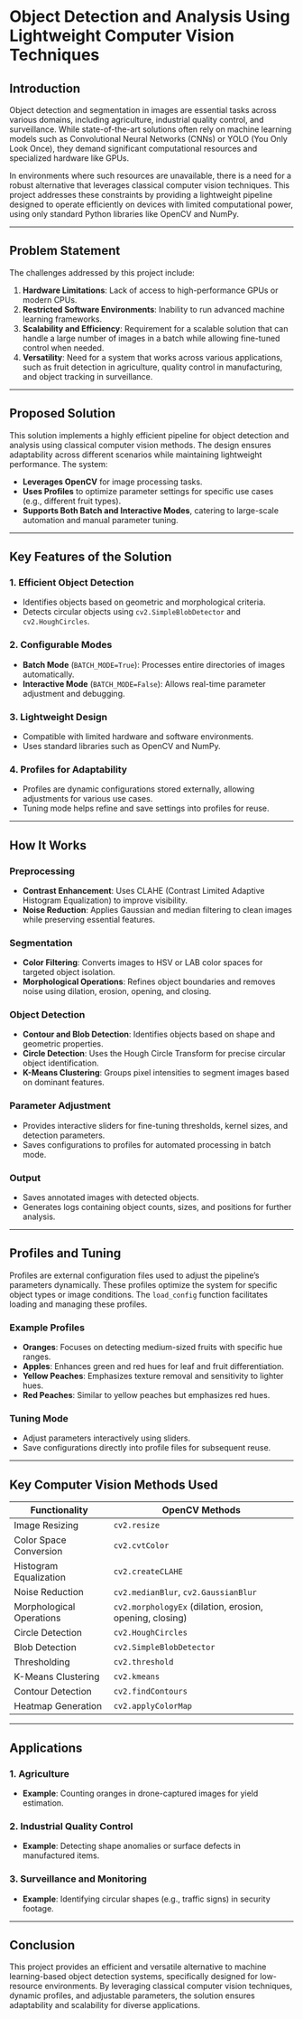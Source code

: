 # Object Detection and Analysis Using Lightweight Computer Vision Techniques

## Introduction
Object detection and segmentation in images are essential tasks across various domains, including agriculture, industrial quality control, and surveillance. While state-of-the-art solutions often rely on machine learning models such as Convolutional Neural Networks (CNNs) or YOLO (You Only Look Once), they demand significant computational resources and specialized hardware like GPUs.

In environments where such resources are unavailable, there is a need for a robust alternative that leverages classical computer vision techniques. This project addresses these constraints by providing a lightweight pipeline designed to operate efficiently on devices with limited computational power, using only standard Python libraries like OpenCV and NumPy.

---

## Problem Statement
The challenges addressed by this project include:
1. **Hardware Limitations**: Lack of access to high-performance GPUs or modern CPUs.
2. **Restricted Software Environments**: Inability to run advanced machine learning frameworks.
3. **Scalability and Efficiency**: Requirement for a scalable solution that can handle a large number of images in a batch while allowing fine-tuned control when needed.
4. **Versatility**: Need for a system that works across various applications, such as fruit detection in agriculture, quality control in manufacturing, and object tracking in surveillance.

---

## Proposed Solution
This solution implements a highly efficient pipeline for object detection and analysis using classical computer vision methods. The design ensures adaptability across different scenarios while maintaining lightweight performance. The system:
- **Leverages OpenCV** for image processing tasks.
- **Uses Profiles** to optimize parameter settings for specific use cases (e.g., different fruit types).
- **Supports Both Batch and Interactive Modes**, catering to large-scale automation and manual parameter tuning.

---

## Key Features of the Solution

### 1. Efficient Object Detection
- Identifies objects based on geometric and morphological criteria.
- Detects circular objects using `cv2.SimpleBlobDetector` and `cv2.HoughCircles`.

### 2. Configurable Modes
- **Batch Mode** (`BATCH_MODE=True`): Processes entire directories of images automatically.
- **Interactive Mode** (`BATCH_MODE=False`): Allows real-time parameter adjustment and debugging.

### 3. Lightweight Design
- Compatible with limited hardware and software environments.
- Uses standard libraries such as OpenCV and NumPy.

### 4. Profiles for Adaptability
- Profiles are dynamic configurations stored externally, allowing adjustments for various use cases.
- Tuning mode helps refine and save settings into profiles for reuse.

---

## How It Works

### Preprocessing
- **Contrast Enhancement**: Uses CLAHE (Contrast Limited Adaptive Histogram Equalization) to improve visibility.
- **Noise Reduction**: Applies Gaussian and median filtering to clean images while preserving essential features.

### Segmentation
- **Color Filtering**: Converts images to HSV or LAB color spaces for targeted object isolation.
- **Morphological Operations**: Refines object boundaries and removes noise using dilation, erosion, opening, and closing.

### Object Detection
- **Contour and Blob Detection**: Identifies objects based on shape and geometric properties.
- **Circle Detection**: Uses the Hough Circle Transform for precise circular object identification.
- **K-Means Clustering**: Groups pixel intensities to segment images based on dominant features.

### Parameter Adjustment
- Provides interactive sliders for fine-tuning thresholds, kernel sizes, and detection parameters.
- Saves configurations to profiles for automated processing in batch mode.

### Output
- Saves annotated images with detected objects.
- Generates logs containing object counts, sizes, and positions for further analysis.

---

## Profiles and Tuning
Profiles are external configuration files used to adjust the pipeline’s parameters dynamically. These profiles optimize the system for specific object types or image conditions. The `load_config` function facilitates loading and managing these profiles.

### Example Profiles
- **Oranges**: Focuses on detecting medium-sized fruits with specific hue ranges.
- **Apples**: Enhances green and red hues for leaf and fruit differentiation.
- **Yellow Peaches**: Emphasizes texture removal and sensitivity to lighter hues.
- **Red Peaches**: Similar to yellow peaches but emphasizes red hues.

### Tuning Mode
- Adjust parameters interactively using sliders.
- Save configurations directly into profile files for subsequent reuse.

---

## Key Computer Vision Methods Used

| **Functionality**        | **OpenCV Methods**                                  |
|---------------------------|----------------------------------------------------|
| Image Resizing            | `cv2.resize`                                       |
| Color Space Conversion    | `cv2.cvtColor`                                     |
| Histogram Equalization    | `cv2.createCLAHE`                                  |
| Noise Reduction           | `cv2.medianBlur`, `cv2.GaussianBlur`               |
| Morphological Operations  | `cv2.morphologyEx` (dilation, erosion, opening, closing) |
| Circle Detection          | `cv2.HoughCircles`                                 |
| Blob Detection            | `cv2.SimpleBlobDetector`                           |
| Thresholding              | `cv2.threshold`                                    |
| K-Means Clustering        | `cv2.kmeans`                                       |
| Contour Detection         | `cv2.findContours`                                 |
| Heatmap Generation        | `cv2.applyColorMap`                                |

---

## Applications

### 1. Agriculture
- **Example**: Counting oranges in drone-captured images for yield estimation.

### 2. Industrial Quality Control
- **Example**: Detecting shape anomalies or surface defects in manufactured items.

### 3. Surveillance and Monitoring
- **Example**: Identifying circular shapes (e.g., traffic signs) in security footage.

---

## Conclusion
This project provides an efficient and versatile alternative to machine learning-based object detection systems, specifically designed for low-resource environments. By leveraging classical computer vision techniques, dynamic profiles, and adjustable parameters, the solution ensures adaptability and scalability for diverse applications.
